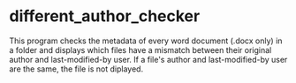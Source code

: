 # different_author_checker
This program checks the metadata of every word document (.docx only) in a folder and displays which files have a mismatch between their original author and last-modified-by user. If a file's author and last-modified-by user are the same, the file is not diplayed. 
